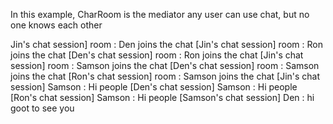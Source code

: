 In this example, CharRoom is the mediator
any user can use chat, but no one knows each other

Jin's chat session] room : Den joins the chat
[Jin's chat session] room : Ron joins the chat
[Den's chat session] room : Ron joins the chat
[Jin's chat session] room : Samson joins the chat
[Den's chat session] room : Samson joins the chat
[Ron's chat session] room : Samson joins the chat
[Jin's chat session] Samson : Hi people
[Den's chat session] Samson : Hi people
[Ron's chat session] Samson : Hi people
[Samson's chat session] Den : hi goot to see you
